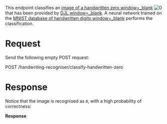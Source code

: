 This endpoint classifies an [image of a handwritten
zero,window=\_blank](https://resources.djl.ai/images/0.png)
![0](https://github.com/jon-hatfield-tech-writing/ai-demo/blob/main/src/main/resources/images/0.png?raw=true)
that has been provided by [DJL,window=\_blank](http://djl.ai). A neural
network trained on the [MNIST database of handwritten
digits,window=\_blank](https://en.wikipedia.org/wiki/MNIST_database)
performs the classification.

# Request

Send the following empty POST request:

<span class=".api-title">POST
/handwriting-recogniser/classify-handwritten-zero</span>

# Response

Notice that the image is recognised as `0`, with a high probability of
correctness:

**Response**
